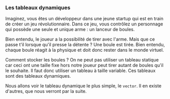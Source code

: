 
### Les tableaux dynamiques

Imaginez, vous êtes un développeur dans une jeune startup qui est en train de créer un jeu révolutionnaire. Dans ce jeu, vous contrôlez un personnage qui possède une seule et unique arme : un lanceur de boules.

Bien entendu, le joueur a la possibilité de tirer avec l'arme. Mais que ce passe t'il lorsque qu'il presse la détente ? Une boule est tirée. Bien entendu, chaque boule réagit à la physique et doit donc rester dans le monde virtuel.

Comment stocker les boules ? On ne peut pas utiliser un tableau statique car ceci ont une taille fixe hors notre joueur peut tirer autant de boules qu'il le souhaite. Il faut donc utiliser un tableau à taille variable. Ces tableaux sont des tableaux dynamiques.

Nous allons voir le tableau dynamique le plus simple, le ```vector```. Il en existe d'autres, que nous verront par la suite.

